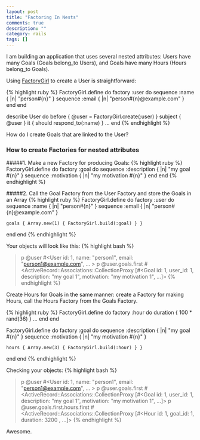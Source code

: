 ```yaml
---
layout: post
title: "Factoring In Nests"
comments: true
description: ""
category: rails
tags: []
---
```


I am building an application that uses several nested attributes: Users have many Goals (Goals belong_to Users), and Goals have many Hours (Hours belong_to Goals).

Using [FactoryGirl](https://github.com/thoughtbot/factory_girl) to create a User is straightforward:

{% highlight ruby %}
FactoryGirl.define do
  factory :user do
    sequence :name  { |n| "person#{n}" }
    sequence :email { |n| "person#{n}@example.com" }
  end
end

describe User do
  before  { @user = FactoryGirl.create(:user) }
  subject { @user }
  it { should respond_to(:name) }
  ...
end {% endhighlight %}

How do I create Goals that are linked to the User?
<!--more-->
### How to create Factories for nested attributes

#####1. Make a new Factory for producing Goals:
{% highlight ruby %}
FactoryGirl.define do
  factory :goal do
    sequence :description { |n| "my goal #{n}" }
    sequence :motivation  { |n| "my motivation #{n}" }
  end
end {% endhighlight %}

#####2. Call the Goal Factory from the User Factory and store the Goals in an Array
{% highlight ruby %}
FactoryGirl.define do
  factory :user do
    sequence :name { |n| "person#{n}" }
    sequence :email { |n| "person#{n}@example.com" }

    goals { Array.new(1) { FactoryGirl.build(:goal) } }

  end
end {% endhighlight %}

Your objects will look like this:
{% highlight bash %}
> p @user
#<User id: 1, name: "person1", email: "person1@example.com", ... >
> p @user.goals.first
#<ActiveRecord::Associations::CollectionProxy [#<Goal id: 1, user_id: 1, description: "my goal 1", motivation: "my motivation 1", ...]> {% endhighlight %}

Create Hours for Goals in the same manner: create a Factory for making Hours, call the Hours Factory from the Goals Factory.

{% highlight ruby %}
FactoryGirl.define do
  factory :hour do
    duration { 100 * rand(36) }
    ...
  end
end

FactoryGirl.define do
  factory :goal do
    sequence :description { |n| "my goal #{n}" }
    sequence :motivation  { |n| "my motivation #{n}" }

    hours { Array.new(3) { FactoryGirl.build(:hour) } }
  end
end {% endhighlight %}

Checking your objects:
{% highlight bash %}
> p @user
#<User id: 1, name: "person1", email: "person1@example.com", ... >
> p @user.goals.first
#<ActiveRecord::Associations::CollectionProxy [#<Goal id: 1, user_id: 1, description: "my goal 1", motivation: "my motivation 1", ...]>
> p @user.goals.first.hours.first
#<ActiveRecord::Associations::CollectionProxy [#<Hour id: 1, goal_id: 1, duration: 3200 , ...]> {% endhighlight %}

Awesome.
